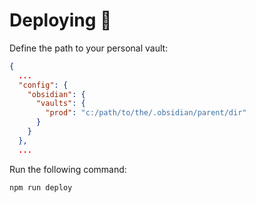 # Deploying 🚀

Define the path to your personal vault:
``` json
{
  ...
  "config": {
    "obsidian": {
      "vaults": {
        "prod": "c:/path/to/the/.obsidian/parent/dir"
      }
    }
  },
  ...
```

Run the following command:
``` sh
npm run deploy
```
